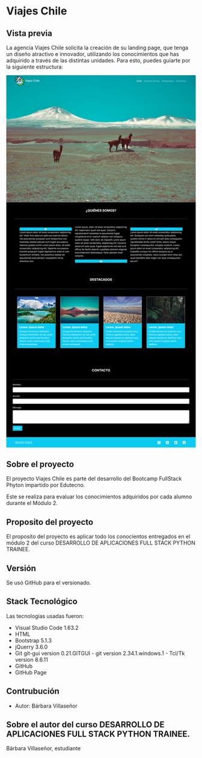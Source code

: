 # Viajes Chile

## Vista previa

La agencia Viajes Chile solicita la creación de su landing page, que tenga un diseño atractivo e innovador, utilizando los conocimientos que has adquirido 
a través de las distintas unidades. Para esto, puedes guiarte por la siguiente estructura:

![Life bank](https://github.com/barbvilla/viajes_chile/blob/main/assets/img/Screenshot%202022-01-23%20at%2013-42-49%20Viajes%20Chile.png)

## Sobre el proyecto

El proyecto Viajes Chile es parte del desarrollo del Bootcamp FullStack Phyton impartido por Edutecno.

Este se realiza para evaluar los conocimientos adquiridos por cada alumno durante el Módulo 2.

## Proposito del proyecto

El proposito del proyecto es aplicar todo los conocientos entregados en el módulo 2 del curso DESARROLLO DE APLICACIONES FULL STACK PYTHON TRAINEE.

## Versión
Se usó GitHub para el versionado.

## Stack Tecnológico
Las tecnologias usadas fueron:

- Visual Studio Code 1.63.2
- HTML
- Bootstrap 5.1.3
- jQuerry 3.6.0
- Git git-gui version 0.21.GITGUI - git version 2.34.1.windows.1 - Tcl/Tk version 8.6.11
- GitHub
- GitHub Page

## Contrubución

- Autor: Bárbara Villaseñor

## Sobre el autor del curso DESARROLLO DE APLICACIONES FULL STACK PYTHON TRAINEE.

Bárbara Villaseñor, estudiante 
